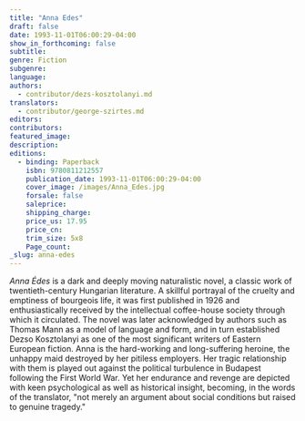 ```yaml
---
title: "Anna Edes"
draft: false
date: 1993-11-01T06:00:29-04:00
show_in_forthcoming: false
subtitle:
genre: Fiction
subgenre:
language:
authors:
  - contributor/dezs-kosztolanyi.md
translators:
  - contributor/george-szirtes.md
editors:
contributors:
featured_image:
description:
editions:
  - binding: Paperback
    isbn: 9780811212557
    publication_date: 1993-11-01T06:00:29-04:00
    cover_image: /images/Anna_Edes.jpg
    forsale: false
    saleprice:
    shipping_charge:
    price_us: 17.95
    price_cn:
    trim_size: 5x8
    Page_count:
_slug: anna-edes
---
```


_Anna Édes_ is a dark and deeply moving naturalistic novel, a classic work of twentieth-century Hungarian literature. A skillful portrayal of the cruelty and emptiness of bourgeois life, it was first published in 1926 and enthusiastically received by the intellectual coffee-house society through which it circulated. The novel was later acknowledged by authors such as Thomas Mann as a model of language and form, and in turn established Dezso Kosztolanyi as one of the most significant writers of Eastern European fiction. Anna is the hard-working and long-suffering heroine, the unhappy maid destroyed by her pitiless employers. Her tragic relationship with them is played out against the political turbulence in Budapest following the First World War. Yet her endurance and revenge are depicted with keen psychological as well as historical insight, becoming, in the words of the translator, "not merely an argument about social conditions but raised to genuine tragedy."

